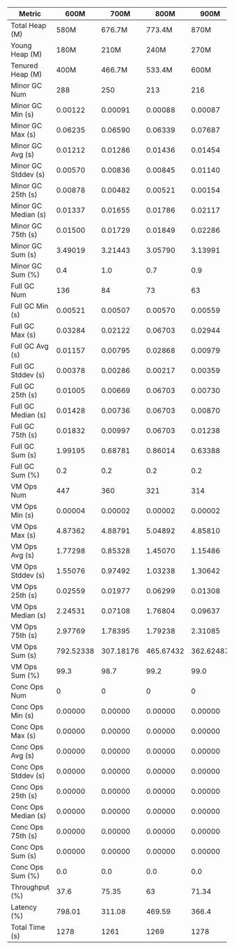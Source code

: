 | Metric | 600M | 700M | 800M | 900M | 1 GB | 2 GB | 4 GB | 8 GB |
|------|----|----|----|----|----|----|----|----|
| Total Heap (M) | 580M | 676.7M | 773.4M | 870M | 989.9M | 1979.8M | 3959.5M | 7918.9M |
| Young Heap (M) | 180M | 210M | 240M | 270M | 307.2M | 614.4M | 1228.8M | 2457.6M |
| Tenured Heap (M) | 400M | 466.7M | 533.4M | 600M | 682.7M | 1365.4M | 2730.7M | 5461.4M |
| Minor GC Num | 288 | 250 | 213 | 216 | 203 | 121 | 58 | 29 |
| Minor GC Min (s) | 0.00122 | 0.00091 | 0.00088 | 0.00087 | 0.00071 | 0.00045 | 0.00085 | 0.00098 |
| Minor GC Max (s) | 0.06235 | 0.06590 | 0.06339 | 0.07687 | 0.08105 | 0.07490 | 0.06795 | 0.07022 |
| Minor GC Avg (s) | 0.01212 | 0.01286 | 0.01436 | 0.01454 | 0.01301 | 0.00721 | 0.00652 | 0.00812 |
| Minor GC Stddev (s) | 0.00570 | 0.00836 | 0.00845 | 0.01140 | 0.01383 | 0.01349 | 0.01078 | 0.01335 |
| Minor GC 25th (s) | 0.00878 | 0.00482 | 0.00521 | 0.00154 | 0.00154 | 0.00134 | 0.00147 | 0.00142 |
| Minor GC Median (s) | 0.01337 | 0.01655 | 0.01786 | 0.02117 | 0.00453 | 0.00369 | 0.00422 | 0.00444 |
| Minor GC 75th (s) | 0.01500 | 0.01729 | 0.01849 | 0.02286 | 0.02595 | 0.00513 | 0.00601 | 0.01006 |
| Minor GC Sum (s) | 3.49019 | 3.21443 | 3.05790 | 3.13991 | 2.64112 | 0.87256 | 0.37838 | 0.23550 |
| Minor GC Sum (%) | 0.4 | 1.0 | 0.7 | 0.9 | 0.8 | 0.2 | 0.1 | 0.1 |
| Full GC Num | 136 | 84 | 73 | 63 | 42 | 3 | 2 | 2 |
| Full GC Min (s) | 0.00521 | 0.00507 | 0.00570 | 0.00559 | 0.00572 | 0.00695 | 0.00596 | 0.00660 |
| Full GC Max (s) | 0.03284 | 0.02122 | 0.06703 | 0.02944 | 0.02737 | 0.01122 | 0.00998 | 0.01070 |
| Full GC Avg (s) | 0.01157 | 0.00795 | 0.02868 | 0.00979 | 0.00944 | 0.00964 | 0.00797 | 0.00865 |
| Full GC Stddev (s) | 0.00378 | 0.00286 | 0.00217 | 0.00359 | 0.00316 | 0.00151 | 0.00284 | 0.00290 |
| Full GC 25th (s) | 0.01005 | 0.00669 | 0.06703 | 0.00730 | 0.00942 | 0.01020 | 0.00596 | 0.00660 |
| Full GC Median (s) | 0.01428 | 0.00736 | 0.06703 | 0.00870 | 0.01035 | 0.01020 | 0.00596 | 0.00660 |
| Full GC 75th (s) | 0.01832 | 0.00997 | 0.06703 | 0.01238 | 0.01114 | 0.01122 | 0.00998 | 0.01070 |
| Full GC Sum (s) | 1.99195 | 0.68781 | 0.86014 | 0.63388 | 0.45734 | 0.02837 | 0.01594 | 0.01731 |
| Full GC Sum (%) | 0.2 | 0.2 | 0.2 | 0.2 | 0.1 | 0.0 | 0.0 | 0.0 |
| VM Ops Num | 447 | 360 | 321 | 314 | 273 | 175 | 111 | 90 |
| VM Ops Min (s) | 0.00004 | 0.00002 | 0.00002 | 0.00002 | 0.00002 | 0.00002 | 0.00002 | 0.00002 |
| VM Ops Max (s) | 4.87362 | 4.88791 | 5.04892 | 4.85810 | 4.88727 | 5.73801 | 5.70840 | 5.73973 |
| VM Ops Avg (s) | 1.77298 | 0.85328 | 1.45070 | 1.15486 | 1.19993 | 2.77072 | 2.33332 | 2.02120 |
| VM Ops Stddev (s) | 1.55076 | 0.97492 | 1.03238 | 1.30642 | 1.67385 | 2.10730 | 2.02534 | 2.16264 |
| VM Ops 25th (s) | 0.02559 | 0.01977 | 0.06299 | 0.01308 | 0.01271 | 0.01213 | 0.00030 | 0.00021 |
| VM Ops Median (s) | 2.24531 | 0.07108 | 1.76804 | 0.09637 | 0.08474 | 3.72768 | 2.90984 | 1.77059 |
| VM Ops 75th (s) | 2.97769 | 1.78395 | 1.79238 | 2.31085 | 3.66039 | 4.69231 | 3.78897 | 4.61925 |
| VM Ops Sum (s) | 792.52338 | 307.18176 | 465.67432 | 362.62487 | 327.58181 | 484.87535 | 258.99864 | 181.90760 |
| VM Ops Sum (%) | 99.3 | 98.7 | 99.2 | 99.0 | 99.1 | 99.8 | 99.8 | 99.9 |
| Conc Ops Num | 0 | 0 | 0 | 0 | 0 | 0 | 0 | 0 |
| Conc Ops Min (s) | 0.00000 | 0.00000 | 0.00000 | 0.00000 | 0.00000 | 0.00000 | 0.00000 | 0.00000 |
| Conc Ops Max (s) | 0.00000 | 0.00000 | 0.00000 | 0.00000 | 0.00000 | 0.00000 | 0.00000 | 0.00000 |
| Conc Ops Avg (s) | 0.00000 | 0.00000 | 0.00000 | 0.00000 | 0.00000 | 0.00000 | 0.00000 | 0.00000 |
| Conc Ops Stddev (s) | 0.00000 | 0.00000 | 0.00000 | 0.00000 | 0.00000 | 0.00000 | 0.00000 | 0.00000 |
| Conc Ops 25th (s) | 0.00000 | 0.00000 | 0.00000 | 0.00000 | 0.00000 | 0.00000 | 0.00000 | 0.00000 |
| Conc Ops Median (s) | 0.00000 | 0.00000 | 0.00000 | 0.00000 | 0.00000 | 0.00000 | 0.00000 | 0.00000 |
| Conc Ops 75th (s) | 0.00000 | 0.00000 | 0.00000 | 0.00000 | 0.00000 | 0.00000 | 0.00000 | 0.00000 |
| Conc Ops Sum (s) | 0.00000 | 0.00000 | 0.00000 | 0.00000 | 0.00000 | 0.00000 | 0.00000 | 0.00000 |
| Conc Ops Sum (%) | 0.0 | 0.0 | 0.0 | 0.0 | 0.0 | 0.0 | 0.0 | 0.0 |
| Throughput (%) | 37.6 | 75.35 | 63 | 71.34 | 73.96 | 62.09 | 79.57 | 85.6 |
| Latency (%) | 798.01 | 311.08 | 469.59 | 366.4 | 330.68 | 485.78 | 259.39 | 182.16 |
| Total Time (s) | 1278 | 1261 | 1269 | 1278 | 1270 | 1281 | 1269 | 1264 |
